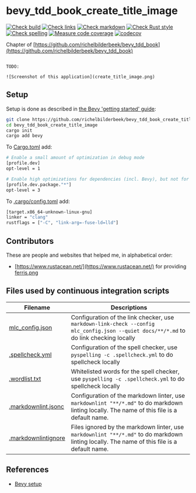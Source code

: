 # bevy_tdd_book_create_title_image

[![Check build](https://github.com/richelbilderbeek/bevy_tdd_book_create_title_image/actions/workflows/check_build.yaml/badge.svg?branch=master)](https://github.com/richelbilderbeek/bevy_tdd_book_create_title_image/actions/workflows/check_build.yaml)
[![Check links](https://github.com/richelbilderbeek/bevy_tdd_book_create_title_image/actions/workflows/check_links.yaml/badge.svg?branch=master)](https://github.com/richelbilderbeek/bevy_tdd_book_create_title_image/actions/workflows/check_links.yaml)
[![Check markdown](https://github.com/richelbilderbeek/bevy_tdd_book_create_title_image/actions/workflows/check_markdown.yaml/badge.svg?branch=master)](https://github.com/richelbilderbeek/bevy_tdd_book_create_title_image/actions/workflows/check_markdown.yaml)
[![Check Rust style](https://github.com/richelbilderbeek/bevy_tdd_book_create_title_image/actions/workflows/check_rust_style.yaml/badge.svg?branch=master)](https://github.com/richelbilderbeek/bevy_tdd_book_create_title_image/actions/workflows/check_rust_style.yaml)
[![Check spelling](https://github.com/richelbilderbeek/bevy_tdd_book_create_title_image/actions/workflows/check_spelling.yaml/badge.svg?branch=master)](https://github.com/richelbilderbeek/bevy_tdd_book_create_title_image/actions/workflows/check_spelling.yaml)
[![Measure code coverage](https://github.com/richelbilderbeek/bevy_tdd_book_create_title_image/actions/workflows/measure_codecov.yaml/badge.svg?branch=master)](https://github.com/richelbilderbeek/bevy_tdd_book_create_title_image/actions/workflows/measure_codecov.yaml)
[![codecov](https://codecov.io/gh/richelbilderbeek/bevy_tdd_book_create_title_image/graph/badge.svg?token=XAVFZYDQKZ)](https://codecov.io/gh/richelbilderbeek/bevy_tdd_book_create_title_image)

Chapter of [https://github.com/richelbilderbeek/bevy_tdd_book](https://github.com/richelbilderbeek/bevy_tdd_book)

```text

TODO: 

![Screenshot of this application](create_title_image.png)

```

## Setup

Setup is done as described in [the Bevy 'getting started' guide](https://bevyengine.org/learn/quick-start/getting-started/setup/):

```bash
git clone https://github.com/richelbilderbeek/bevy_tdd_book_create_title_image
cd bevy_tdd_book_create_title_image
cargo init
cargo add bevy
```

To [Cargo.toml](Cargo.toml) add:

```bash
# Enable a small amount of optimization in debug mode
[profile.dev]
opt-level = 1

# Enable high optimizations for dependencies (incl. Bevy), but not for our code:
[profile.dev.package."*"]
opt-level = 3
```

To [.cargo/config.toml](.cargo/config.toml) add:

```bash
[target.x86_64-unknown-linux-gnu]
linker = "clang"
rustflags = ["-C", "link-arg=-fuse-ld=lld"]
```

## Contributors

These are people and websites that helped me, in alphabetical order:

- [https://www.rustacean.net/](https://www.rustacean.net/) for providing [ferris.png](assets/ferris.png)

## Files used by continuous integration scripts

Filename                                  |Descriptions
------------------------------------------|--------------------------------------------------------------------------------------------------------------------------------------
[mlc_config.json](mlc_config.json)        |Configuration of the link checker, use `markdown-link-check --config mlc_config.json --quiet docs/**/*.md` to do link checking locally
[.spellcheck.yml](.spellcheck.yml)        |Configuration of the spell checker, use `pyspelling -c .spellcheck.yml` to do spellcheck locally
[.wordlist.txt](.wordlist.txt)            |Whitelisted words for the spell checker, use `pyspelling -c .spellcheck.yml` to do spellcheck locally
[.markdownlint.jsonc](.markdownlint.jsonc)|Configuration of the markdown linter, use `markdownlint "**/*.md"` to do markdown linting locally. The name of this file is a default name.
[.markdownlintignore](.markdownlintignore)|Files ignored by the markdown linter, use `markdownlint "**/*.md"` to do markdown linting locally. The name of this file is a default name.

## References

- [Bevy setup](https://bevyengine.org/learn/quick-start/getting-started/setup/)
